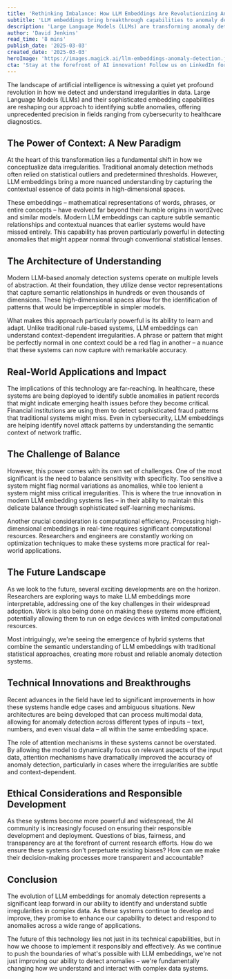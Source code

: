 ```yaml
---
title: 'Rethinking Imbalance: How LLM Embeddings Are Revolutionizing Anomaly Detection'
subtitle: 'LLM embeddings bring breakthrough capabilities to anomaly detection across industries'
description: 'Large Language Models (LLMs) are transforming anomaly detection through sophisticated embedding capabilities, offering unprecedented precision across industries. These systems can now capture subtle contextual nuances that traditional methods miss, revolutionizing how we identify and respond to data irregularities in healthcare, finance, and cybersecurity.'
author: 'David Jenkins'
read_time: '8 mins'
publish_date: '2025-03-03'
created_date: '2025-03-03'
heroImage: 'https://images.magick.ai/llm-embeddings-anomaly-detection.jpg'
cta: 'Stay at the forefront of AI innovation! Follow us on LinkedIn for daily insights into groundbreaking developments in machine learning and artificial intelligence.'
---
```


The landscape of artificial intelligence is witnessing a quiet yet profound revolution in how we detect and understand irregularities in data. Large Language Models (LLMs) and their sophisticated embedding capabilities are reshaping our approach to identifying subtle anomalies, offering unprecedented precision in fields ranging from cybersecurity to healthcare diagnostics.

## The Power of Context: A New Paradigm

At the heart of this transformation lies a fundamental shift in how we conceptualize data irregularities. Traditional anomaly detection methods often relied on statistical outliers and predetermined thresholds. However, LLM embeddings bring a more nuanced understanding by capturing the contextual essence of data points in high-dimensional spaces.

These embeddings – mathematical representations of words, phrases, or entire concepts – have evolved far beyond their humble origins in word2vec and similar models. Modern LLM embeddings can capture subtle semantic relationships and contextual nuances that earlier systems would have missed entirely. This capability has proven particularly powerful in detecting anomalies that might appear normal through conventional statistical lenses.

## The Architecture of Understanding

Modern LLM-based anomaly detection systems operate on multiple levels of abstraction. At their foundation, they utilize dense vector representations that capture semantic relationships in hundreds or even thousands of dimensions. These high-dimensional spaces allow for the identification of patterns that would be imperceptible in simpler models.

What makes this approach particularly powerful is its ability to learn and adapt. Unlike traditional rule-based systems, LLM embeddings can understand context-dependent irregularities. A phrase or pattern that might be perfectly normal in one context could be a red flag in another – a nuance that these systems can now capture with remarkable accuracy.

## Real-World Applications and Impact

The implications of this technology are far-reaching. In healthcare, these systems are being deployed to identify subtle anomalies in patient records that might indicate emerging health issues before they become critical. Financial institutions are using them to detect sophisticated fraud patterns that traditional systems might miss. Even in cybersecurity, LLM embeddings are helping identify novel attack patterns by understanding the semantic context of network traffic.

## The Challenge of Balance

However, this power comes with its own set of challenges. One of the most significant is the need to balance sensitivity with specificity. Too sensitive a system might flag normal variations as anomalies, while too lenient a system might miss critical irregularities. This is where the true innovation in modern LLM embedding systems lies – in their ability to maintain this delicate balance through sophisticated self-learning mechanisms.

Another crucial consideration is computational efficiency. Processing high-dimensional embeddings in real-time requires significant computational resources. Researchers and engineers are constantly working on optimization techniques to make these systems more practical for real-world applications.

## The Future Landscape

As we look to the future, several exciting developments are on the horizon. Researchers are exploring ways to make LLM embeddings more interpretable, addressing one of the key challenges in their widespread adoption. Work is also being done on making these systems more efficient, potentially allowing them to run on edge devices with limited computational resources.

Most intriguingly, we're seeing the emergence of hybrid systems that combine the semantic understanding of LLM embeddings with traditional statistical approaches, creating more robust and reliable anomaly detection systems.

## Technical Innovations and Breakthroughs

Recent advances in the field have led to significant improvements in how these systems handle edge cases and ambiguous situations. New architectures are being developed that can process multimodal data, allowing for anomaly detection across different types of inputs – text, numbers, and even visual data – all within the same embedding space.

The role of attention mechanisms in these systems cannot be overstated. By allowing the model to dynamically focus on relevant aspects of the input data, attention mechanisms have dramatically improved the accuracy of anomaly detection, particularly in cases where the irregularities are subtle and context-dependent.

## Ethical Considerations and Responsible Development

As these systems become more powerful and widespread, the AI community is increasingly focused on ensuring their responsible development and deployment. Questions of bias, fairness, and transparency are at the forefront of current research efforts. How do we ensure these systems don't perpetuate existing biases? How can we make their decision-making processes more transparent and accountable?

## Conclusion

The evolution of LLM embeddings for anomaly detection represents a significant leap forward in our ability to identify and understand subtle irregularities in complex data. As these systems continue to develop and improve, they promise to enhance our capability to detect and respond to anomalies across a wide range of applications.

The future of this technology lies not just in its technical capabilities, but in how we choose to implement it responsibly and effectively. As we continue to push the boundaries of what's possible with LLM embeddings, we're not just improving our ability to detect anomalies – we're fundamentally changing how we understand and interact with complex data systems.